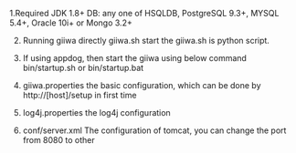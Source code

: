 1.Required
  JDK 1.8+
  DB: any one of HSQLDB, PostgreSQL 9.3+, MYSQL 5.4+, Oracle 10i+ or Mongo 3.2+

2. Running giiwa directly
  giiwa.sh start
  the giiwa.sh is python script.

3. If using appdog, then start the giiwa using below command
  bin/startup.sh
  or 
  bin/startup.bat

4. giiwa.properties
  the basic configuration, which can be done by http://[host]/setup in first time

5. log4j.properties
  the log4j configuration
  
6. conf/server.xml
  The configuration of tomcat, you can change the port from 8080 to other
  